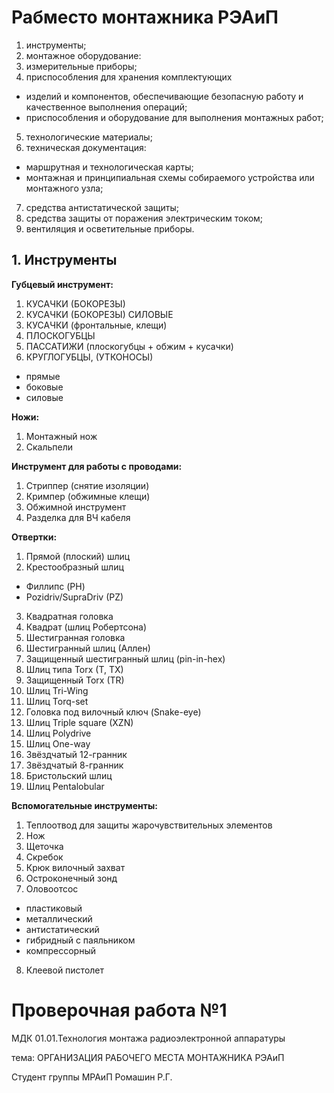 # Рабместо монтажника РЭАиП

1. инструменты; 
2. монтажное оборудование: 
3. измерительные приборы; 
4. приспособления для хранения комплектующих 
- изделий и компонентов, обеспечивающие безопасную работу и качественное выполнения операций; 
- приспособления и оборудование для выполнения монтажных работ; 
5. технологические материалы; 
6. техническая документация: 
- маршрутная и технологическая карты; 
- монтажная и принципиальная схемы собираемого устройства или монтажного узла; 
7. средства антистатической защиты; 
8. средства защиты от поражения электрическим током; 
9. вентиляция и осветительные приборы.

## 1. Инструменты

**Губцевый инструмент:**
1. КУСАЧКИ (БОКОРЕЗЫ)
2. КУСАЧКИ (БОКОРЕЗЫ) СИЛОВЫЕ
3. КУСАЧКИ (фронтальные, клещи)
4. ПЛОСКОГУБЦЫ
5. ПАССАТИЖИ (плоскогубцы + обжим + кусачки)
6. КРУГЛОГУБЦЫ, (УТКОНОСЫ)
- прямые
- боковые
- силовые

**Ножи:**
1. Монтажный нож
2. Скальпели

**Инструмент для работы с проводами:**
1. Стриппер (снятие изоляции)
2. Кримпер (обжимные клещи)
3. Обжимной инструмент
4. Разделка для ВЧ кабеля

**Отвертки:**
1. Прямой (плоский) шлиц
2. Крестообразный шлиц
- Филлипс (PH)
- Pozidriv/SupraDriv (PZ)
3. Квадратная головка
4. Квадрат (шлиц Робертсона)
5. Шестигранная головка
6. Шестигранный шлиц (Аллен)
7. Защищенный шестигранный шлиц (pin-in-hex)
8. Шлиц типа Torx (T, TX)
9. Защищенный Torx (TR)
10. Шлиц Tri-Wing
11. Шлиц Torq-set
12. Головка под вилочный ключ (Snake-eye)
13. Шлиц Triple square (XZN)
14. Шлиц Polydrive
15. Шлиц One-way
16. Звёздчатый 12-гранник
17. Звёздчатый 8-гранник
18. Бристольский шлиц
19. Шлиц Pentalobular

**Вспомогательные инструменты:**
1. Теплоотвод для защиты жарочувствительных элементов
2. Нож
3. Щеточка
4. Скребок
5. Крюк вилочный захват
6. Остроконечный зонд
7. Оловоотсос
 - пластиковый
 - металлический
 - антистатический
 - гибридный с паяльником
 - компрессорный
8. Клеевой пистолет

# Проверочная работа №1

МДК 01.01.Технология монтажа радиоэлектронной аппаратуры

тема: ОРГАНИЗАЦИЯ РАБОЧЕГО МЕСТА МОНТАЖНИКА РЭАиП

Студент группы МРАиП 
Ромашин Р.Г.




